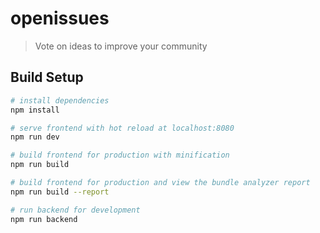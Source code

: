 # openissues

> Vote on ideas to improve your community

## Build Setup

``` bash
# install dependencies
npm install

# serve frontend with hot reload at localhost:8080
npm run dev

# build frontend for production with minification
npm run build

# build frontend for production and view the bundle analyzer report
npm run build --report

# run backend for development
npm run backend
```
